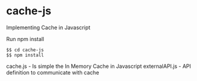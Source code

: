 # cache-js
Implementing Cache in Javascript

Run npm install
```
$$ cd cache-js
$$ npm install
```

cache.js - Is simple the In Memory Cache in Javascript
externalAPI.js - API definition to communicate with cache
